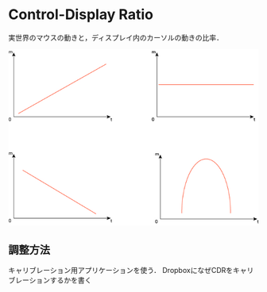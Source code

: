 # Control-Display Ratio

実世界のマウスの動きと，ディスプレイ内のカーソルの動きの比率．

![CDRのグラフ](/docs/images/cdr-tekitou.jpg)

## 調整方法

キャリブレーション用アプリケーションを使う．
DropboxになぜCDRをキャリブレーションするかを書く